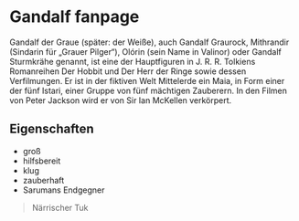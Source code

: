 # Gandalf fanpage
Gandalf der Graue (später: der Weiße), auch Gandalf Graurock, Mithrandir (Sindarin für „Grauer Pilger“), Olórin (sein Name in Valinor) oder Gandalf Sturmkrähe genannt, ist eine der Hauptfiguren in J. R. R. Tolkiens Romanreihen Der Hobbit und Der Herr der Ringe sowie dessen Verfilmungen. Er ist in der fiktiven Welt Mittelerde ein Maia, in Form einer der fünf Istari, einer Gruppe von fünf mächtigen Zauberern. In den Filmen von Peter Jackson wird er von Sir Ian McKellen verkörpert.

## Eigenschaften
* groß
* hilfsbereit
* klug
* zauberhaft
* Sarumans Endgegner

> Närrischer Tuk
